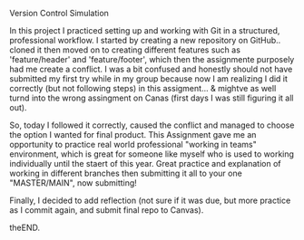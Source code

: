 Version Control Simulation

In this project I practiced setting up and working with Git in a structured, professional workflow. I started by creating a new repository on GitHub.. cloned it then moved on to creating different features such as 'feature/header' and 'feature/footer', which then the assignmente purposely had me create a conflict. I was a bit confused and honestly should not have submitted my first try while in my group because now I am realizing I did it correctly (but not following steps) in this assigment... & mightve as well turnd into the wrong assingment on Canas (first days I was still figuring it all out). 

So, today I followed it correctly, caused the conflict and managed to choose the option I wanted for final product. This Assignment gave me an opportunity to practice real world professional "working in teams" environment, which is great for someone like myself who is used to working individually until the staert of this year. Great practice and explanation of working in different branches then submitting it all to your one "MASTER/MAIN", now submitting! 

Finally, I decided to add reflection (not sure if it was due, but more practice as I commit again, and submit final repo to Canvas).

theEND.